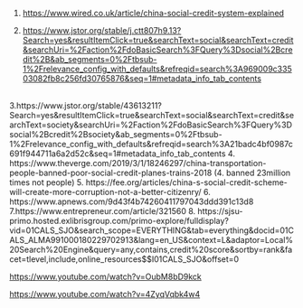 
1. https://www.wired.co.uk/article/china-social-credit-system-explained

2. https://www.jstor.org/stable/j.ctt807h9.13?Search=yes&resultItemClick=true&searchText=social&searchText=credit&searchUri=%2Faction%2FdoBasicSearch%3FQuery%3Dsocial%2Bcredit%2B&ab_segments=0%2Ftbsub-1%2Frelevance_config_with_defaults&refreqid=search%3A969009c33503082fb8c256fd30765876&seq=1#metadata_info_tab_contents
<br>
 3.https://www.jstor.org/stable/43613211?Search=yes&resultItemClick=true&searchText=social&searchText=credit&searchText=society&searchUri=%2Faction%2FdoBasicSearch%3FQuery%3Dsocial%2Bcredit%2Bsociety&ab_segments=0%2Ftbsub-1%2Frelevance_config_with_defaults&refreqid=search%3A21badc4bf0987c691f944711a6a2d52c&seq=1#metadata_info_tab_contents
 4. https://www.theverge.com/2019/3/1/18246297/china-transportation-people-banned-poor-social-credit-planes-trains-2018
 (4. banned 23million times not people)
 5. https://fee.org/articles/china-s-social-credit-scheme-will-create-more-corruption-not-a-better-citizenry/
 6. https://www.apnews.com/9d43f4b74260411797043ddd391c13d8
 7.https://www.entrepreneur.com/article/321560
 8. https://sjsu-primo.hosted.exlibrisgroup.com/primo-explore/fulldisplay?vid=01CALS_SJO&search_scope=EVERYTHING&tab=everything&docid=01CALS_ALMA991000180229702913&lang=en_US&context=L&adaptor=Local%20Search%20Engine&query=any,contains,credit%20score&sortby=rank&facet=tlevel,include,online_resources$$I01CALS_SJO&offset=0













https://www.youtube.com/watch?v=OubM8bD9kck
 
 https://www.youtube.com/watch?v=4ZyqVqbk4w4
